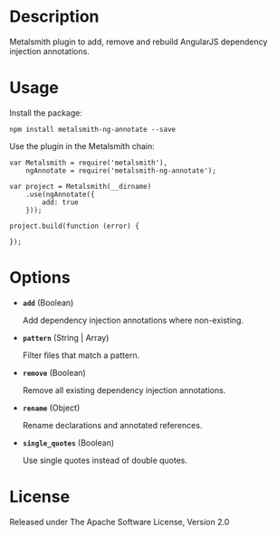 # Description

Metalsmith plugin to add, remove and rebuild AngularJS dependency injection annotations.

# Usage

Install the package:

    npm install metalsmith-ng-annotate --save

Use the plugin in the Metalsmith chain:

    var Metalsmith = require('metalsmith'),
        ngAnnotate = require('metalsmith-ng-annotate');

    var project = Metalsmith(__dirname)
        .use(ngAnnotate({
            add: true
        }));

    project.build(function (error) {

    });

# Options

- **`add`** (Boolean)

  Add dependency injection annotations where non-existing.

- **`pattern`** (String | Array)

  Filter files that match a pattern.

- **`remove`** (Boolean)

  Remove all existing dependency injection annotations.

- **`rename`** (Object)

  Rename declarations and annotated references.

- **`single_quotes`** (Boolean)

  Use single quotes instead of double quotes.

# License

Released under The Apache Software License, Version 2.0
